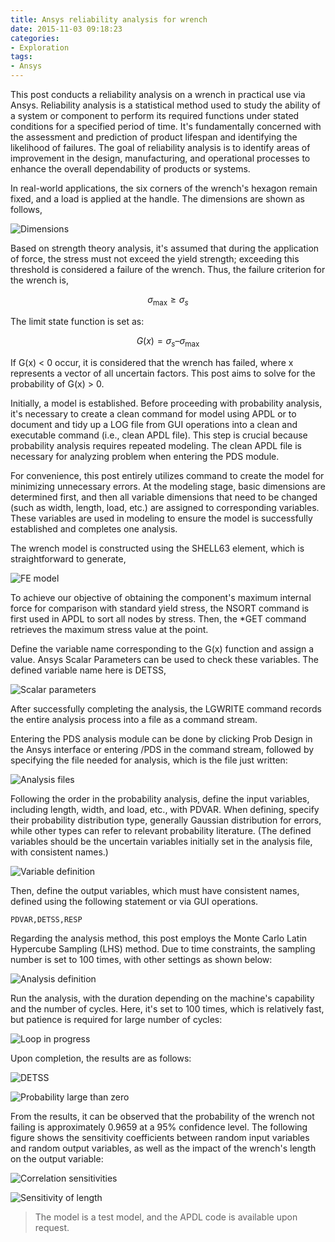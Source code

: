 ```yaml
---
title: Ansys reliability analysis for wrench
date: 2015-11-03 09:18:23
categories:
- Exploration
tags:
- Ansys
---
```


This post conducts a reliability analysis on a wrench in practical use via Ansys. Reliability analysis is a statistical method used to study the ability of a system or component to perform its required functions under stated conditions for a specified period of time. It's fundamentally concerned with the assessment and prediction of product lifespan and identifying the likelihood of failures. The goal of reliability analysis is to identify areas of improvement in the design, manufacturing, and operational processes to enhance the overall dependability of products or systems. 

<!-- more -->

In real-world applications, the six corners of the wrench's hexagon remain fixed, and a load is applied at the handle. The dimensions are shown as follows,

![Dimensions](/uploads/imgs/2015/PDSAnalysis.svg)

Based on strength theory analysis, it's assumed that during the application of force, the stress must not exceed the yield strength; exceeding this threshold is considered a failure of the wrench. Thus, the failure criterion for the wrench is,

$${\sigma _{\max }} \ge \sigma _{s }$$

The limit state function is set as:

$$G(x) = {\sigma _s} – {\sigma _{\max }}$$

If G(x) < 0 occur, it is considered that the wrench has failed, where x represents a vector of all uncertain factors. This post aims to solve for the probability of G(x) > 0.

Initially, a model is established. Before proceeding with probability analysis, it's necessary to create a clean command for model using APDL or to document and tidy up a LOG file from GUI operations into a clean and executable command (i.e., clean APDL file). This step is crucial because probability analysis requires repeated modeling. The clean APDL file is necessary for analyzing problem when entering the PDS module.

For convenience, this post entirely utilizes command to create the model for minimizing unnecessary errors. At the modeling stage, basic dimensions are determined first, and then all variable dimensions that need to be changed (such as width, length, load, etc.) are assigned to corresponding variables. These variables are used in modeling to ensure the model is successfully established and completes one analysis.

The wrench model is constructed using the SHELL63 element, which is straightforward to generate,

![FE model](/uploads/imgs/2015/PDSAnalysis1.png)

To achieve our objective of obtaining the component's maximum internal force for comparison with standard yield stress, the NSORT command is first used in APDL to sort all nodes by stress. Then, the *GET command retrieves the maximum stress value at the point.

Define the variable name corresponding to the G(x) function and assign a value. Ansys Scalar Parameters can be used to check these variables. The defined variable name here is DETSS,

![Scalar parameters](/uploads/imgs/2015/PDSAnalysis2.png)

After successfully completing the analysis, the LGWRITE command records the entire analysis process into a file as a command stream.

Entering the PDS analysis module can be done by clicking Prob Design in the Ansys interface or entering /PDS in the command stream, followed by specifying the file needed for analysis, which is the file just written:

![Analysis files](/uploads/imgs/2015/PDSAnalysis3.png)

Following the order in the probability analysis, define the input variables, including length, width, and load, etc., with PDVAR. When defining, specify their probability distribution type, generally Gaussian distribution for errors, while other types can refer to relevant probability literature. (The defined variables should be the uncertain variables initially set in the analysis file, with consistent names.)

![Variable definition](/uploads/imgs/2015/PDSAnalysis4.png)

Then, define the output variables, which must have consistent names, defined using the following statement or via GUI operations.

```
PDVAR,DETSS,RESP
```

Regarding the analysis method, this post employs the Monte Carlo Latin Hypercube Sampling (LHS) method. Due to time constraints, the sampling number is set to 100 times, with other settings as shown below:

![Analysis definition](/uploads/imgs/2015/PDSAnalysis5.png)

Run the analysis, with the duration depending on the machine's capability and the number of cycles. Here, it's set to 100 times, which is relatively fast, but patience is required for large number of cycles:

![Loop in progress](/uploads/imgs/2015/PDSAnalysis6.png)

Upon completion, the results are as follows:

![DETSS](/uploads/imgs/2015/PDSAnalysis7.png)

![Probability large than zero](/uploads/imgs/2015/PDSAnalysis8.png)

From the results, it can be observed that the probability of the wrench not failing is approximately 0.9659 at a 95% confidence level. The following figure shows the sensitivity coefficients between random input variables and random output variables, as well as the impact of the wrench's length on the output variable:

![Correlation sensitivities](/uploads/imgs/2015/PDSAnalysis9.png)

![Sensitivity of length](/uploads/imgs/2015/PDSAnalysis10.png)

> The model is a test model, and the APDL code is available upon request.